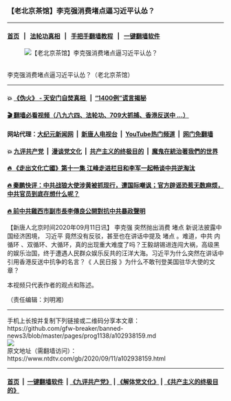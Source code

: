 ### 【老北京茶馆】李克强消费堵点逼习近平认怂？
------------------------

#### [首页](https://github.com/gfw-breaker/banned-news3/blob/master/README.md) &nbsp;&nbsp;|&nbsp;&nbsp; [法轮功真相](https://github.com/begood0513/basic/blob/master/README.md)  &nbsp;&nbsp;|&nbsp;&nbsp; [手把手翻墙教程](https://github.com/gfw-breaker/guides/wiki)  &nbsp;&nbsp;|&nbsp;&nbsp; [一键翻墙软件](https://github.com/gfw-breaker/nogfw/blob/master/README.md)  



<div><div class="featured_image">
 <figure>
  <img alt="【老北京茶馆】李克强消费堵点逼习近平认怂？" src="https://i.ntdtv.com/assets/uploads/2020/09/maxresdefault-6-5-800x450.jpg"/>
 </figure><br/>
 <span class="caption">
  李克强消费堵点逼习近平认怂？（老北京茶馆）
 </span>
</div>
</div><hr/>

#### 💥 [《伪火》 - 天安门自焚真相 ](http://141.164.51.119:10000/videos/blog/weihuo.html)&nbsp; |&nbsp; [“1400例”谎言揭秘  ](http://141.164.51.119:10000/videos/blog/jiexi1400.html)

#### [ 🎬  翻墙必看视频（八九六四、法轮功、709大抓捕、香港反送中 ...）](https://github.com/gfw-breaker/links/blob/master/banned.md)

#### 网站代理：[大纪元新闻网](http://167.172.10.89:10080/gb/) &nbsp;|&nbsp; [新唐人电视台](http://167.172.10.89:8808/gb/)  &nbsp;|&nbsp; [YouTube热门频道](http://158.247.203.241/youtube.html) &nbsp;|&nbsp; [网门免翻墙](http://158.247.203.241:11000/show.aspx?name=ogHome)

#### 💥 [九评共产党](http://141.164.51.119:10000/videos/res/jiuping/)&nbsp; |&nbsp; [漫谈党文化](http://141.164.51.119:10000/videos/res/mtdwh/)&nbsp; |&nbsp; [共产主义的终极目的](http://141.164.51.119:10000/videos/res/zjmd/)&nbsp; |&nbsp; [魔鬼在統治著我們的世界](http://141.164.51.119:10000/videos/res/TheSpecter/)  

#### [ 🔥  《走出文化亡國》第十一集 江峰走进栏目和李军一起畅谈中共逆淘汰](http://141.164.51.119:10000/videos/news/../res/zcwhwg/index.html)

#### [ 🔥  秦鹏快评：中共战狼大使涉黄被抓现行，遭国际嘲讽；官方辟谣恐惹无数麻烦，中共官员到底在想什么呢？](http://141.164.51.119:10000/videos/news/qp03.html)

#### [ 🔥  前中共雞西市副市長李傳良公開對抗中共暴政聲明](http://141.164.51.119:10000/videos/news/../tui/index.html)

<div><div class="post_content" itemprop="articleBody">
 <p>
  【新唐人北京时间2020年09月11日讯】
  <ok href="https://www.ntdtv.com/gb/李克强.htm">
   李克强
  </ok>
  突然抛出消费
  <ok href="https://www.ntdtv.com/gb/堵点.htm">
   堵点
  </ok>
  新说法披露中国经济困境，
  <ok href="https://www.ntdtv.com/gb/习近平.htm">
   习近平
  </ok>
  竟然没有反驳，甚至也在讲话中提及
  <ok href="https://www.ntdtv.com/gb/堵点.htm">
   堵点
  </ok>
  。难道，中共
  <ok href="https://www.ntdtv.com/gb/内循环.htm">
   内循环
  </ok>
  、双循环、大循环，真的出现重大难度了吗？王毅胡锡进连闯大祸，高级黑的娱乐治国，终于遭遇人民群众娱乐反共的汪洋大海。习近平为什么突然在讲话中引用香港反送中抗争的名言？《
  <ok href="https://www.ntdtv.com/gb/人民日报.htm">
   人民日报
  </ok>
  》为什么不敢刊登美国驻华大使的文章？
 </p>
 <div class="video_fit_container">
 </div>
 <p>
  本视频只代表作者的观点和陈述。
 </p>
 <p>
  （责任编辑：刘明湘）
 </p>
 <div class="single_ad">
 </div>
</div>
</div>
<hr/>
手机上长按并复制下列链接或二维码分享本文章：<br/>
https://github.com/gfw-breaker/banned-news3/blob/master/pages/prog1138/a102938159.md <br/>
<a href='https://github.com/gfw-breaker/banned-news3/blob/master/pages/prog1138/a102938159.md'><img src='https://github.com/gfw-breaker/banned-news3/blob/master/pages/prog1138/a102938159.md.png'/></a> <br/>
原文地址（需翻墙访问）：https://www.ntdtv.com/gb/2020/09/11/a102938159.html


------------------------
#### [首页](https://github.com/gfw-breaker/banned-news3/blob/master/README.md) &nbsp;|&nbsp; [一键翻墙软件](https://github.com/gfw-breaker/nogfw/blob/master/README.md) &nbsp;| [《九评共产党》](https://github.com/gfw-breaker/9ping.md/blob/master/README.md#九评之一评共产党是什么) | [《解体党文化》](https://github.com/gfw-breaker/jtdwh.md/blob/master/README.md) | [《共产主义的终极目的》](https://github.com/gfw-breaker/gczydzjmd.md/blob/master/README.md)


<img src='http://gfw-breaker.win/banned-news3/pages/prog1138/a102938159.md' width='0px' height='0px'/>